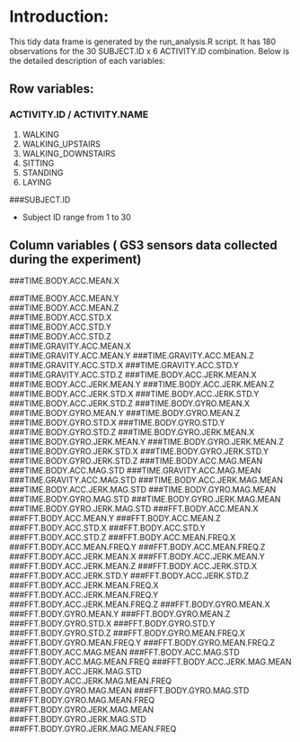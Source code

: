 # Introduction:

This tidy data frame is generated by the run_analysis.R script. It has 180 observations for the
30 SUBJECT.ID x 6 ACTIVITY.ID combination.  Below is the detailed description of each variables:

## Row variables:
### ACTIVITY.ID / ACTIVITY.NAME
1. WALKING
2. WALKING_UPSTAIRS
3. WALKING_DOWNSTAIRS
4. SITTING
5. STANDING
6. LAYING

###SUBJECT.ID
* Subject ID range from 1 to 30

## Column variables ( GS3 sensors data collected during the experiment)

###TIME.BODY.ACC.MEAN.X
            
###TIME.BODY.ACC.MEAN.Y             
###TIME.BODY.ACC.MEAN.Z            
###TIME.BODY.ACC.STD.X              
###TIME.BODY.ACC.STD.Y             
###TIME.BODY.ACC.STD.Z              
###TIME.GRAVITY.ACC.MEAN.X          
###TIME.GRAVITY.ACC.MEAN.Y          ###TIME.GRAVITY.ACC.MEAN.Z         
###TIME.GRAVITY.ACC.STD.X           ###TIME.GRAVITY.ACC.STD.Y           ###TIME.GRAVITY.ACC.STD.Z           ###TIME.BODY.ACC.JERK.MEAN.X       
###TIME.BODY.ACC.JERK.MEAN.Y        ###TIME.BODY.ACC.JERK.MEAN.Z        ###TIME.BODY.ACC.JERK.STD.X         ###TIME.BODY.ACC.JERK.STD.Y        
###TIME.BODY.ACC.JERK.STD.Z         ###TIME.BODY.GYRO.MEAN.X            ###TIME.BODY.GYRO.MEAN.Y            ###TIME.BODY.GYRO.MEAN.Z           
###TIME.BODY.GYRO.STD.X             ###TIME.BODY.GYRO.STD.Y             ###TIME.BODY.GYRO.STD.Z             ###TIME.BODY.GYRO.JERK.MEAN.X      
###TIME.BODY.GYRO.JERK.MEAN.Y       ###TIME.BODY.GYRO.JERK.MEAN.Z       ###TIME.BODY.GYRO.JERK.STD.X        ###TIME.BODY.GYRO.JERK.STD.Y       
###TIME.BODY.GYRO.JERK.STD.Z        ###TIME.BODY.ACC.MAG.MEAN           ###TIME.BODY.ACC.MAG.STD            ###TIME.GRAVITY.ACC.MAG.MEAN       
###TIME.GRAVITY.ACC.MAG.STD         ###TIME.BODY.ACC.JERK.MAG.MEAN      ###TIME.BODY.ACC.JERK.MAG.STD       ###TIME.BODY.GYRO.MAG.MEAN         
###TIME.BODY.GYRO.MAG.STD           ###TIME.BODY.GYRO.JERK.MAG.MEAN     ###TIME.BODY.GYRO.JERK.MAG.STD      ###FFT.BODY.ACC.MEAN.X             
###FFT.BODY.ACC.MEAN.Y              ###FFT.BODY.ACC.MEAN.Z              ###FFT.BODY.ACC.STD.X               ###FFT.BODY.ACC.STD.Y              
###FFT.BODY.ACC.STD.Z               ###FFT.BODY.ACC.MEAN.FREQ.X         ###FFT.BODY.ACC.MEAN.FREQ.Y         ###FFT.BODY.ACC.MEAN.FREQ.Z        
###FFT.BODY.ACC.JERK.MEAN.X         ###FFT.BODY.ACC.JERK.MEAN.Y         ###FFT.BODY.ACC.JERK.MEAN.Z         ###FFT.BODY.ACC.JERK.STD.X         
###FFT.BODY.ACC.JERK.STD.Y          ###FFT.BODY.ACC.JERK.STD.Z          ###FFT.BODY.ACC.JERK.MEAN.FREQ.X    ###FFT.BODY.ACC.JERK.MEAN.FREQ.Y   
###FFT.BODY.ACC.JERK.MEAN.FREQ.Z    ###FFT.BODY.GYRO.MEAN.X             ###FFT.BODY.GYRO.MEAN.Y             ###FFT.BODY.GYRO.MEAN.Z            
###FFT.BODY.GYRO.STD.X              ###FFT.BODY.GYRO.STD.Y              ###FFT.BODY.GYRO.STD.Z              ###FFT.BODY.GYRO.MEAN.FREQ.X       
###FFT.BODY.GYRO.MEAN.FREQ.Y        ###FFT.BODY.GYRO.MEAN.FREQ.Z        ###FFT.BODY.ACC.MAG.MEAN            ###FFT.BODY.ACC.MAG.STD            
###FFT.BODY.ACC.MAG.MEAN.FREQ       ###FFT.BODY.ACC.JERK.MAG.MEAN       ###FFT.BODY.ACC.JERK.MAG.STD        ###FFT.BODY.ACC.JERK.MAG.MEAN.FREQ 
###FFT.BODY.GYRO.MAG.MEAN           ###FFT.BODY.GYRO.MAG.STD            ###FFT.BODY.GYRO.MAG.MEAN.FREQ      ###FFT.BODY.GYRO.JERK.MAG.MEAN     
###FFT.BODY.GYRO.JERK.MAG.STD       ###FFT.BODY.GYRO.JERK.MAG.MEAN.FREQ